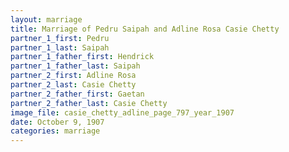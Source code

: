```yaml
---
layout: marriage
title: Marriage of Pedru Saipah and Adline Rosa Casie Chetty
partner_1_first: Pedru
partner_1_last: Saipah
partner_1_father_first: Hendrick
partner_1_father_last: Saipah
partner_2_first: Adline Rosa
partner_2_last: Casie Chetty
partner_2_father_first: Gaetan
partner_2_father_last: Casie Chetty
image_file: casie_chetty_adline_page_797_year_1907
date: October 9, 1907
categories: marriage
---
```


